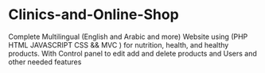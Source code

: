 # Clinics-and-Online-Shop
Complete Multilingual (English and Arabic and more) Website using (PHP HTML JAVASCRIPT CSS &amp;&amp; MVC ) for nutrition, health, and healthy products. With Control panel to edit add and delete products and Users and other needed features
